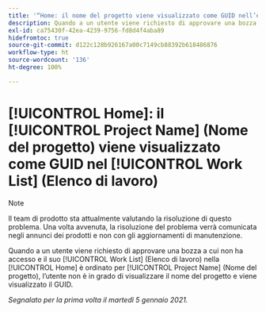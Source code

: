 ```yaml
---
title: '“Home: il nome del progetto viene visualizzato come GUID nell’elenco di lavoro”'
description: Quando a un utente viene richiesto di approvare una bozza a cui non ha accesso e il suo elenco di lavoro nella [!UICONTROL Home] è ordinato per Nome del progetto, l’utente non è in grado di visualizzare il nome del progetto e viene visualizzato il GUID.
exl-id: ca75430f-42ea-4239-9756-fd8d4f4aba89
hidefromtoc: true
source-git-commit: d122c128b926167a00c7149cb88392b618486876
workflow-type: ht
source-wordcount: '136'
ht-degree: 100%

---
```


# [!UICONTROL Home]: il [!UICONTROL Project Name] (Nome del progetto) viene visualizzato come GUID nel [!UICONTROL Work List] (Elenco di lavoro)

>[!NOTE]
>
>Il team di prodotto sta attualmente valutando la risoluzione di questo problema. Una volta avvenuta, la risoluzione del problema verrà comunicata negli annunci dei prodotti e non con gli aggiornamenti di manutenzione.

Quando a un utente viene richiesto di approvare una bozza a cui non ha accesso e il suo [!UICONTROL Work List] (Elenco di lavoro) nella [!UICONTROL Home] è ordinato per [!UICONTROL Project Name] (Nome del progetto), l’utente non è in grado di visualizzare il nome del progetto e viene visualizzato il GUID.

_Segnalato per la prima volta il martedì 5 gennaio 2021._
